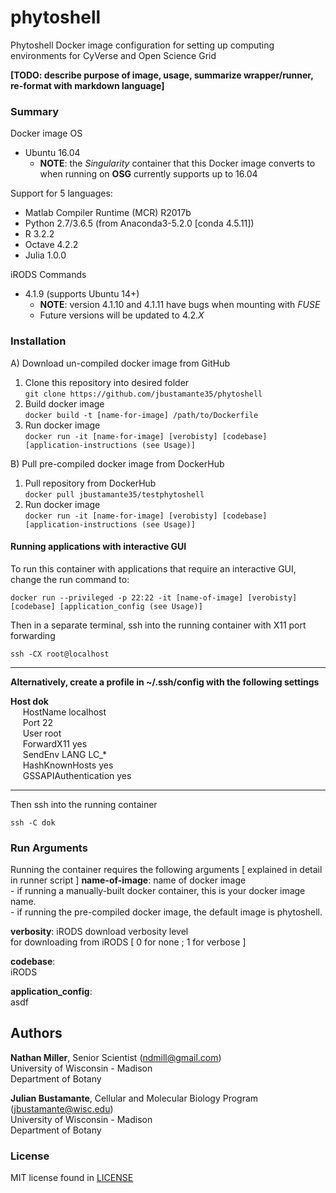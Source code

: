 # phytoshell
Phytoshell Docker image configuration for setting up computing environments for
CyVerse and Open Science Grid <br />

**[TODO: describe purpose of image, usage, summarize wrapper/runner, re-format
with markdown language]** <br />

### Summary
Docker image OS
  - Ubuntu 16.04 <br />
    - **NOTE**: the _Singularity_ container that this Docker image converts to
      when running on **OSG** currently supports up to 16.04 <br />

Support for 5 languages: <br />
  - Matlab Compiler Runtime (MCR) R2017b <br />
  - Python 2.7/3.6.5 (from Anaconda3-5.2.0 [conda 4.5.11]) <br />
  - R 3.2.2 <br />
  - Octave 4.2.2 <br />
  - Julia 1.0.0 <br />

 iRODS Commands <br />
 - 4.1.9 (supports Ubuntu 14+) <br />
    - **NOTE**: version 4.1.10 and 4.1.11 have bugs when mounting with _FUSE_
    - Future versions will be updated to 4.2._X_ <br />

### Installation
A)  Download un-compiled docker image from GitHub
  1) Clone this repository into desired folder <br />
    ```
    git clone https://github.com/jbustamante35/phytoshell
    ```
  2) Build docker image <br />
    ```
    docker build -t [name-for-image] /path/to/Dockerfile
    ```
  3) Run docker image <br />
    ```
    docker run -it [name-for-image] [verobisty] [codebase] [application-instructions (see Usage)]
    ```

B) Pull pre-compiled docker image from DockerHub
  1) Pull repository from DockerHub <br />
    ```
    docker pull jbustamante35/testphytoshell
    ```
  2) Run docker image <br />
    ```
    docker run -it [name-for-image] [verobisty] [codebase] [application-instructions (see Usage)]
    ```

#### Running applications with interactive GUI
To run this container with applications that require an interactive GUI, change the run command to:
```
docker run --privileged -p 22:22 -it [name-of-image] [verobisty] [codebase] [application_config (see Usage)]
``` 
Then in a separate terminal, ssh into the running container with X11 port forwarding 
```
ssh -CX root@localhost
```

---                                                                                                 
**Alternatively, create a profile in ~/.ssh/config with the following settings**
                                                                                                    
**Host dok** <br />
&nbsp;&nbsp;&nbsp;&nbsp;  HostName localhost <br />
&nbsp;&nbsp;&nbsp;&nbsp;  Port 22 <br />
&nbsp;&nbsp;&nbsp;&nbsp;  User root <br />
&nbsp;&nbsp;&nbsp;&nbsp;  ForwardX11 yes <br />
&nbsp;&nbsp;&nbsp;&nbsp;  SendEnv LANG LC_\*  <br />
&nbsp;&nbsp;&nbsp;&nbsp;  HashKnownHosts yes <br />
&nbsp;&nbsp;&nbsp;&nbsp;  GSSAPIAuthentication yes <br />
                                                                                                    
---     
Then ssh into the running container
```
ssh -C dok
```

### Run Arguments
Running the container requires the following arguments [ explained in detail in runner script ]
**name-of-image**: name of docker image  <br />
    - if running a manually-built docker container, this is your docker image name. <br />
    - if running the pre-compiled docker image, the default image is phytoshell. <br />

**verbosity**: iRODS download verbosity level  <br />
    for downloading from iRODS [ 0 for none ; 1 for verbose ] <br />

**codebase**: <br /> 
    iRODS  <br />

**application_config**: <br />
    asdf  <br />

## Authors
**Nathan Miller**, Senior Scientist (<ndmill@gmail.com>) <br />
    University of Wisconsin - Madison <br />
    Department of Botany <br />

**Julian Bustamante**, Cellular and Molecular Biology Program
    (<jbustamante@wisc.edu>) <br />
    University of Wisconsin - Madison <br />
    Department of Botany <br />


### License
MIT license found in [LICENSE](./LICENSE) <br />


